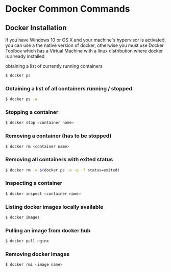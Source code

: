 # Docker Common Commands

## Docker Installation
If you have Windows 10 or OS X and your machine`s hypervisor is activated, you can use a the native version of docker, otherwise you must use Docker Toolbox which has a Virtual Machine with a linux distribution where docker is already installed  

obtaining a list of currently running containers
```sh
$ docker ps
```

### Obtaining a list of all containers running / stopped
```sh
$ docker ps -a
```

### Stopping a container
```sh
$ docker stop <container name>
```

### Removing a container (has to be stopped)
```sh
$ docker rm <container name>
```

### Removing all containers with exited status
```sh
$ docker rm -v $(docker ps -a -q -f status=exited)
```

### Inspecting a container
```sh
$ docker inspect <container name>
```

### Listing docker images locally available
```sh
$ docker images
```

### Pulling an image from docker hub
```sh
$ docker pull nginx
```

### Removing docker images
```sh
$ docker rmi <image name>
```











